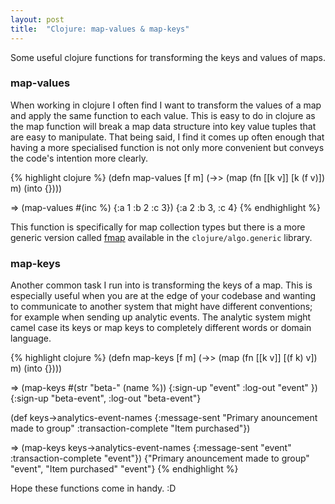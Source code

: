 ```yaml
---
layout: post
title:  "Clojure: map-values & map-keys"
---
```


Some useful clojure functions for transforming the keys and values of maps.

<!--more-->

### map-values

When working in clojure I often find I want to transform the values of a map and apply the same function to each value. This is easy to do in clojure as the map function will break a map data structure into key value tuples that are easy to manipulate. That being said, I find it comes up often enough that having a more specialised function is not only more convenient but conveys the code's intention more clearly.

{% highlight clojure %}
(defn map-values [f m]
  (->> (map (fn [[k v]] [k (f v)]) m)
       (into {})))

=> (map-values #(inc %) {:a 1 :b 2 :c 3})
{:a 2 :b 3, :c 4}
{% endhighlight %}

This function is specifically for map collection types but there is a more generic version called [fmap] available in the `clojure/algo.generic` library.

### map-keys

Another common task I run into is transforming the keys of a map. This is especially useful when you are at the edge of your codebase and wanting to communicate to another system that might have different conventions; for example when sending up analytic events. The analytic system might camel case its keys or map keys to completely different words or domain language.

{% highlight clojure %}
(defn map-keys [f m]
  (->> (map (fn [[k v]] [(f k) v]) m)
       (into {})))

=> (map-keys #(str "beta-" (name %))
             {:sign-up "event" :log-out "event" })
{:sign-up "beta-event", :log-out "beta-event"}

(def keys->analytics-event-names
  {:message-sent         "Primary anouncement made to group"
   :transaction-complete "Item purchased"})

=> (map-keys keys->analytics-event-names
             {:message-sent         "event"
              :transaction-complete "event"})
{"Primary anouncement made to group" "event",
 "Item purchased"                    "event"}
{% endhighlight %}

Hope these functions come in handy. :D

[fmap]: https://github.com/clojure/algo.generic/blob/master/src/main/clojure/clojure/algo/generic/functor.clj#L19
